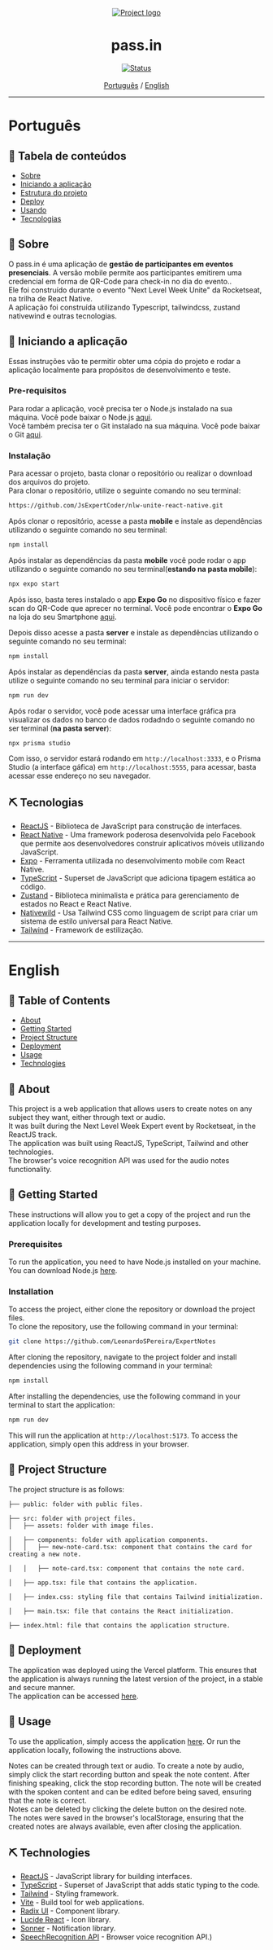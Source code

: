 <p align="center">
  <a href="" rel="noopener">
 <img src="./mobile/src/assets/logo.png" alt="Project logo"></a>
</p>

<h1 align="center">pass.in</h1>

<div align="center">

[![Status](https://img.shields.io/badge/status-active-success.svg)]() <br><br>
[Português](#pt) / [English](#en)
</div>

---
# Português <a name = "pt"></a>

## 📝 Tabela de conteúdos

- [Sobre](#about_pt)
- [Iniciando a aplicação](#getting_started_pt)
- [Estrutura do projeto](#project_structure_pt)
- [Deploy](#deployment_pt)
- [Usando](#usage_pt)
- [Tecnologias](#built_using_pt)

## 🧐 Sobre <a name = "about_pt"></a>
O pass.in é uma aplicação de **gestão de participantes em eventos presenciais**.
A versão mobile permite aos participantes emitirem uma credencial em forma de QR-Code para check-in no dia do evento..
 <br />
 Ele foi construído durante o evento "Next Level Week Unite" da Rocketseat, na trilha de React Native. <br />
A aplicação foi construída utilizando Typescript, tailwindcss, zustand nativewind e outras tecnologias. <br />

## 🏁 Iniciando a aplicação <a name = "getting_started_pt"></a>
Essas instruções vão te permitir obter uma cópia do projeto e rodar a aplicação localmente para propósitos de desenvolvimento e teste.

### Pre-requisitos
Para rodar a aplicação, você precisa ter o Node.js instalado na sua máquina. Você pode baixar o Node.js [aqui](https://nodejs.org/en/).
<br/>
Você também precisa ter o Git instalado na sua máquina. Você pode baixar o Git [aqui](https://git-scm.com/).



### Instalação
Para acessar o projeto, basta clonar o repositório ou realizar o download dos arquivos do projeto.<br>
Para clonar o repositório, utilize o seguinte comando no seu terminal:

```sh
https://github.com/JsExpertCoder/nlw-unite-react-native.git
```

Após clonar o repositório, acesse a pasta **mobile** e instale as dependências utilizando o seguinte comando no seu terminal:

```sh
npm install
```

Após instalar as dependências da pasta **mobile** você pode rodar o app  utilizando o seguinte comando no seu terminal(**estando na pasta mobile**):

```sh
npx expo start
```
Após isso, basta teres instalado o app **Expo Go** no dispositivo físico e fazer scan do QR-Code que aprecer no terminal. Você pode encontrar o **Expo Go** na loja do seu Smartphone [aqui](https://docs.expo.dev/get-started/expo-go/#install-expo-go-on-your-device).

Depois disso acesse a pasta **server** e instale as dependências utilizando o seguinte comando no seu terminal:

```sh
npm install
```

Após instalar as dependências da pasta **server**, ainda estando nesta pasta utilize o seguinte comando no seu terminal para iniciar o servidor:

```sh
npm run dev
```

Após rodar o servidor, você pode acessar uma interface gráfica pra visualizar os dados no banco de dados rodadndo o seguinte comando no ser terminal (**na pasta server**):

```sh
npx prisma studio
```

Com isso, o servidor estará rodando em <code>http://localhost:3333</code>, e o Prisma Studio (a interface gáfica) em <code>http://localhost:5555</code>, para acessar, basta acessar esse endereço no seu navegador.
<!---
your comment goes here
and here

## 📁 Estrutura do projeto <a name = "project_structure_pt"></a>
A estrutura do projeto é a seguinte:
```
├── public: pasta com arquivos públicos.

├── src: pasta com arquivos do projeto.
│   ├── assets: pasta com arquivos de imagem.

│   ├── components: pasta com componentes da aplicação.
│   │   ├── new-note-card.tsx: componente que contém o card para criação de uma nova nota.

│   │   ├── note-card.tsx: componente que contém o card de uma nota.

│   ├── app.tsx: arquivo que contém a aplicação.

│   ├── index.css: arquivo de estilização que contém a inicialização do Tailwind.

│   ├── main.tsx: arquivo que contém a inicialização do React.

├── index.html: arquivo que contém a estrutura da aplicação.
```

## 🚀 Deploy <a name = "deployment_pt"></a>
O deploy da aplicação foi realizado utilizando a plataforma Vercel. Que garante que a aplicação esteja sempre rodando na última versão do projeto, de forma estável e segura.<br>
A aplicação pode ser acessada [aqui](https://expert-notes-wheat.vercel.app/).

## 🎈 Usando <a name="usage_pt"></a>
Para usar a aplicação, basta acessar a aplicação [aqui](https://expert-notes-wheat.vercel.app/). Ou rodar a aplicação localmente, seguindo as instruções acima.

As notas podem ser criadas por meio de texto ou áudio. Para criar uma nota por áudio, basta clicar no botão de iniciar gravação e falar o conteúdo da nota. Após terminar de falar, clique no botão de parar gravação. A nota será criada com o conteúdo falado e poderá ser editada antes de ser salva, garantindo que a nota esteja correta.<br>
As notas podem ser excluídas clicando no botão de excluir na nota desejada. <br>
As notas foram salvas no localStorage do navegador, garantindo que as notas criadas estejam sempre disponíveis, mesmo após fechar a aplicação.
-->
## ⛏️ Tecnologias <a name = "built_using_pt"></a>
 
- [ReactJS](https://reactjs.org/) - Biblioteca de JavaScript para construção de interfaces.
- [React Native](https://reactnative.dev/) - Uma framework poderosa desenvolvida pelo Facebook que permite aos desenvolvedores construir aplicativos móveis utilizando JavaScript.
- [Expo](https://reactnative.dev/) - Ferramenta utilizada no desenvolvimento mobile com React Native.
- [TypeScript](https://www.typescriptlang.org/) - Superset de JavaScript que adiciona tipagem estática ao código.
- [Zustand](https://zustand-demo.pmnd.rs/) - Biblioteca minimalista e prática para gerenciamento de estados no React e React Native.
- [Nativewild](https://www.nativewind.dev/v4/getting-started/expo-router) - Usa Tailwind CSS como linguagem de script para criar um sistema de estilo universal para React Native.
- [Tailwind](https://tailwindcss.com) - Framework de estilização.



---
# English <a name = "en"></a>

## 📝 Table of Contents <a name = "en"></a>
- [About](#about_en)
- [Getting Started](#getting_started_en)
- [Project Structure](#project_structure_en)
- [Deployment](#deployment_en)
- [Usage](#usage_en)
- [Technologies](#built_using_en)

## 🧐 About <a name = "about_en"></a>
This project is a web application that allows users to create notes on any subject they want, either through text or audio. <br />
It was built during the Next Level Week Expert event by Rocketseat, in the ReactJS track. <br />
The application was built using ReactJS, TypeScript, Tailwind and other technologies. <br />
The browser's voice recognition API was used for the audio notes functionality. <br />

## 🏁 Getting Started <a name = "getting_started_en"></a>
These instructions will allow you to get a copy of the project and run the application locally for development and testing purposes.

### Prerequisites
To run the application, you need to have Node.js installed on your machine. You can download Node.js [here](https://nodejs.org/en/).

### Installation
To access the project, either clone the repository or download the project files.<br>
To clone the repository, use the following command in your terminal:

```sh
git clone https://github.com/LeonardoSPereira/ExpertNotes
```

After cloning the repository, navigate to the project folder and install dependencies using the following command in your terminal:

```sh
npm install
```

After installing the dependencies, use the following command in your terminal to start the application:

```sh
npm run dev
```

This will run the application at <code>http://localhost:5173</code>. To access the application, simply open this address in your browser.

## 📁 Project Structure <a name = "project_structure_en"></a>
The project structure is as follows:

```
├── public: folder with public files.

├── src: folder with project files.
│   ├── assets: folder with image files.

│   ├── components: folder with application components.
│   │   ├── new-note-card.tsx: component that contains the card for creating a new note.

│   │   ├── note-card.tsx: component that contains the note card.

│   ├── app.tsx: file that contains the application.

│   ├── index.css: styling file that contains Tailwind initialization.

│   ├── main.tsx: file that contains the React initialization.

├── index.html: file that contains the application structure.
```

## 🚀 Deployment <a name = "deployment_en"></a>
The application was deployed using the Vercel platform. This ensures that the application is always running the latest version of the project, in a stable and secure manner.<br>
The application can be accessed [here](https://expert-notes-wheat.vercel.app/).

## 🎈 Usage <a name="usage_en"></a>
To use the application, simply access the application [here](https://expert-notes-wheat.vercel.app/). Or run the application locally, following the instructions above.

Notes can be created through text or audio. To create a note by audio, simply click the start recording button and speak the note content. After finishing speaking, click the stop recording button. The note will be created with the spoken content and can be edited before being saved, ensuring that the note is correct.<br>
Notes can be deleted by clicking the delete button on the desired note. <br>
The notes were saved in the browser's localStorage, ensuring that the created notes are always available, even after closing the application.

## ⛏️ Technologies <a name = "built_using_en"></a>
- [ReactJS](https://reactjs.org/) - JavaScript library for building interfaces.
- [TypeScript](https://www.typescriptlang.org/) - Superset of JavaScript that adds static typing to the code.
- [Tailwind](https://tailwindcss.com/) - Styling framework.
- [Vite](https://vitejs.dev/) - Build tool for web applications.
- [Radix UI](https://radix-ui.com/) - Component library.
- [Lucide React](https://lucide.dev/) - Icon library.
- [Sonner](https://sonner.emilkowal.ski) - Notification library.
- [SpeechRecognition API](https://developer.mozilla.org/en-US/docs/Web/API/SpeechRecognition) - Browser voice recognition API.)
